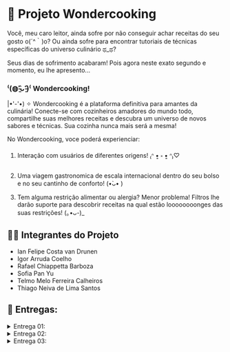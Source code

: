 # 🍰 Projeto Wondercooking

Você, meu caro leitor, ainda sofre por não conseguir achar receitas do seu gosto o(´^｀)o? Ou ainda sofre para encontrar tutoriais de técnicas específicas do universo culinário ಥ_ಥ? 

Seus dias de sofrimento acabaram! Pois agora neste exato segundo e momento, eu lhe apresento...


### ⁽(◍˃̵͈̑ᴗ˂̵͈̑)⁽ Wondercooking!


|•'-'•) ✧ Wondercooking é a plataforma definitiva para amantes da culinária! Conecte-se com cozinheiros amadores do mundo todo, compartilhe suas melhores receitas e descubra um universo de novos sabores e técnicas. Sua cozinha nunca mais será a mesma!

No Wondercooking, voce poderá experienciar:

1. Interação com usuários de diferentes origens! ₍ᐢ •͈ ༝ •͈ ᐢ₎♡

2. Uma viagem gastronomica de escala internacional dentro do seu bolso e no seu cantinho de conforto! (•̀ᴗ• )

3. Tem alguma restrição alimentar ou alergia? Menor problema! Filtros lhe darão suporte para descobrir receitas na qual estão loooooooonges das suas restrições! (｡•ᴗ-)_


## 👩‍🎓 Integrantes do Projeto

- Ian Felipe Costa van Drunen
- Igor Arruda Coelho
- Rafael Chiappetta Barboza
- Sofia Pan Yu
- Telmo Melo Ferreira Calheiros
- Thiago Neiva de Lima Santos

## 💾 Entregas:

<details>
<summary>Entrega 01:</summary>

## 📝 Jira:

Utilizamos o Jira para criar nosso backlog e nossa primeira sprint com 7 histórias de usuário.

Backlog:
\
<img src="Imagens/Backlog.png" alt = "Backlog" width = "1000">

Quadro sprint:
\
<img src="Imagens/Quadro_sprint.png" alt = "Quadro sprint" width = "1000">

Acesse nosso Jira clicando aqui:
<a href = "https://cesar-team-pz3i66at.atlassian.net/jira/software/projects/WON/boards/34" target = "_blanck"> ir para o Jira</a>

Acesse o nosso documento das histórias de usuário com cenários de validação utilizando BDD:
<a href = "https://docs.google.com/document/d/1IX6r9FOJcd_eR8FyVsrMSKdi9eVuUcwD_jcz5_sBhKQ/edit?tab=t.0" target = "_blanck">ir para o Docs</a>

## 🎨 Figma:

Utilizamos o Figma para crair nosso protótipo de baixa fidelidade e adicionamos o screencast para apresentá-lo.

Visualize nosso protótipo Lo-fi pelo screencast clicando aqui: 
<a href = "https://youtu.be/JA0FdsLmdgc" target = "_blanck">ir para o screencast</a>

Visualize nosso protótipo Lo-fi pelo Figma clicando aqui:
<a href = "https://www.figma.com/design/gEc7YbPocqWbVVGBQgXbeb/Untitled?node-id=1-703&t=F3tTupZ39Z28jbL0-0">ir para o Figma</a>

</details>

<details>
<summary>Entrega 02:</summary>
  
## 💻 Programação em Par

Segue abaixo links para acessar a documentação da programação em par:

Dupla 001: [Link de acesso.](https://docs.google.com/document/d/1VMShdnzmD7LD9jPJXrcCvs5p0LIE16-E2SSJfQTupZ0/edit?usp=sharing)



Dupla 002: [Link de acesso.](https://docs.google.com/document/d/1eHmU18Bjz6BKVYZzzzeMdUzSkjeLxBpYUKqnVwqAahE/edit?usp=sharing)



Dupla 003: [Link de acesso.](https://docs.google.com/document/d/1_7FUateEpQVbhTdNlaI2qU6icwHFJ50icyU12_h-VXE/edit?usp=sharing)

## 🐞 Bug Tracker

Bug tracker dos problemas que ocorreram no prolongar do projeto

<img src="Imagens/Print_tela_bug_tracker2025-09-28231049.png" alt = "Quadro sprint" width = "1000">

## 📝 Jira:

Atualizamos o backlog e iniciamos uma segunda sprint com 6 histórias de usuário e passando 3 histórias para a etapa de implementação. 

Backlog da sprint 2:
\
<img src="Imagens/Print_tela_Backlog_sprint2_2025-09-28_231530.png" width = "1000">

Quadro sprint 2:
\
<img src="Imagens/Print_tela_quadro_sprint2_2025-09-28231943.png" width = "1000">

HISTÓRIAS IMPLEMENTADAS:

HISTÓRIA 3: Como usuário que preza pela qualidade das instruções, gostaria de ver se os outros conseguiram fazer tal receita.
HISTÓRIA 5: Como usuário, quero poder marcar receitas como favorito para guardá-las.
HISTÓRIA 8: Como usuário, quero que eu possa ver imagens da receita e do processo na aplicação.


Acesse nosso Jira clicando aqui:
<a href = "https://cesar-team-pz3i66at.atlassian.net/jira/software/projects/WON/boards/34" target = "_blanck"> ir para o Jira</a>

## 📸 Screencast da plataforma em funcionamento

Acesse a gravação clicando aqui:
<a href = "https://youtu.be/_rKbCtVq0rg"> Ir para o vídeo</a>
</details>


<details>
<summary>Entrega 03:</summary>

## 💻 Programação em Par atualizada

Segue abaixo links para acessar a versão atualizada da documentação da programação em par:

Dupla 001: [Link de acesso.](https://docs.google.com/document/d/1VMShdnzmD7LD9jPJXrcCvs5p0LIE16-E2SSJfQTupZ0/edit?usp=sharing)



Dupla 002: [Link de acesso.](https://docs.google.com/document/d/1eHmU18Bjz6BKVYZzzzeMdUzSkjeLxBpYUKqnVwqAahE/edit?usp=sharing)



Dupla 003: [Link de acesso.](https://docs.google.com/document/d/1_7FUateEpQVbhTdNlaI2qU6icwHFJ50icyU12_h-VXE/edit?usp=sharing)


## 🐞 Bug Tracker

Bug tracker dos problemas que ocorreram no prolongar do projeto

<img src="Substituir por imagem" alt = "Quadro sprint" width = "1000">

## 📝 Jira:

Atualizamos o backlog e iniciamos uma segunda sprint com 6 histórias de usuário e passando 3 histórias para a etapa de implementação. 

Backlog da sprint 3:
\
<img src="Substituir por imagem" width = "1000">

Quadro sprint 3:
\
<img src="Substituir por imagem" width = "1000">


HISTÓRIAS IMPLEMENTADAS:

HISTÓRIA 9: Como usuário, gostaria que cada postagem viesse junto com tags anexadas a elas que facilitassem a pesquisa
HISTÓRIA 13: Como usuário, gostaria de poder ver os destaques semanais ou mensais das receitas

Acesse nosso Jira clicando aqui:
<a href = "https://cesar-team-pz3i66at.atlassian.net/jira/software/projects/WON/boards/34" target = "_blanck"> ir para o Jira</a>

## 📸 Screencasts do site

Acesse as gravações clicando aqui:
<a href = "link"> Cypress</a>
<a href = "link"> CD/CI</a>
<a href = "link"> Deploy do site</a>


</details>
